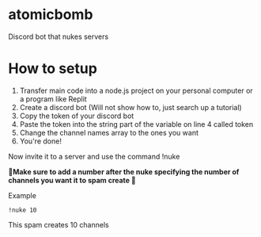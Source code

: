 # atomicbomb
Discord bot that nukes servers

# How to setup

1. Transfer main code into a node.js project on your personal computer or a program like Replit
2. Create a discord bot (Will not show how to, just search up a tutorial)
3. Copy the token of your discord bot
4. Paste the token into the string part of the variable on line 4 called token 
5. Change the channel names array to the ones you want
6. You're done!


Now invite it to a server and use the command !nuke

**🚨Make sure to add a number after the nuke specifying the number of channels you want it to spam create 🚨**

Example

`!nuke 10`

This spam creates 10 channels


